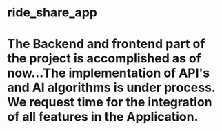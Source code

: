 # ride_share_app
# The Backend and frontend part of the project is accomplished as of now...The implementation of API's and AI algorithms is under process. We request time for the integration of all features in the Application.
